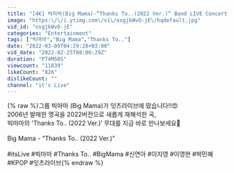 ```yaml
---
title: "[4K] 빅마마(Big Mama)-“Thanks To..(2022 Ver.)” Band LIVE Concert│앞으로도 빅마마와 함께하자💗[it’s KPOP LIVE 잇츠라이브]"
image: "https:\/\/i.ytimg.com\/vi\/osgjkWvO-jE\/hqdefault.jpg"
vid_id: "osgjkWvO-jE"
categories: "Entertainment"
tags: ["빅마마","Big Mama","Thanks To.."]
date: "2022-03-09T04:29:28+03:00"
vid_date: "2022-02-25T08:00:29Z"
duration: "PT4M50S"
viewcount: "11839"
likeCount: "826"
dislikeCount: ""
channel: "it's Live"
---
```

{% raw %}그룹 빅마마 (Big Mama)가 잇츠라이브에 떴습니다!!😍<br />2006년 발매한 명곡을 2022버전으로 새롭게 재해석한 곡,<br />빅마마의 'Thanks To.. (2022 Ver.)’ 무대를 지금 바로 만나보세요💙<br /><br />Big Mama - “Thanks To.. (2022 Ver.)”<br /> <br />#itsLive #빅마마 #Thanks To.. #BigMama #신연아 #이지영 #이영현 #박민혜  #KPOP #잇츠라이브{% endraw %}
